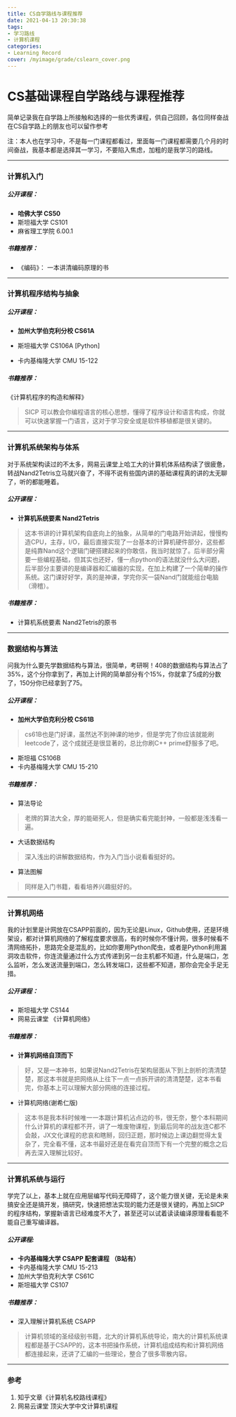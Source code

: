 ```yaml
---
title: CS自学路线与课程推荐
date: 2021-04-13 20:30:38
tags:
- 学习路线
- 计算机课程
categories:
- Learning Record
cover: /myimage/grade/cslearn_cover.png
---
```


# CS基础课程自学路线与课程推荐

简单记录我在自学路上所接触和选择的一些优秀课程，供自己回顾，各位同样奋战在CS自学路上的朋友也可以留作参考

注：本人也在学习中，不是每一门课程都看过，里面每一门课程都需要几个月的时间奋战，我基本都是选择其一学习，不要陷入焦虑，加粗的是我学习的路线。

*************

### 计算机入门

##### 公开课程：

- **哈佛大学 CS50**   
- 斯坦福大学 CS101
- 麻省理工学院 6.00.1

##### 书籍推荐：

* 《编码》： 一本讲清编码原理的书



*********************

### 计算机程序结构与抽象

##### 公开课程：

* **加州大学伯克利分校  CS61A**

* 斯坦福大学 CS106A  [Python]  
* 卡内基梅隆大学 CMU 15-122 

##### 书籍推荐：

《计算机程序的构造和解释》

> SICP 可以教会你编程语言的核心思想，懂得了程序设计和语言构成，你就可以快速掌握一门语言，这对于学习安全或是软件移植都是很关键的。



**********************

### 计算机系统架构与体系

对于系统架构读过的不太多，网易云课堂上哈工大的计算机体系结构读了很疲惫，转战Nand2Tetris立马就兴奋了，不得不说有些国内讲的基础课程真的讲的太无聊了，听的都能睡着。

##### 公开课程：

* **计算机系统要素  Nand2Tetris**    

> 这本书讲的计算机架构自底向上的抽象，从简单的门电路开始讲起，慢慢构造CPU，主存，I/O，最后直接实现了一台基本的计算机硬件部分，这些都是纯靠Nand这个逻辑门硬搭建起来的你敢信，我当时就惊了。后半部分需要一些编程基础，但其实也还好，懂一点python的语法就没什么大问题，后半部分主要讲的是编译器和汇编器的实现，在加上构建了一个简单的操作系统。这门课好好学，真的是神课，学完你买一袋Nand门就能组台电脑（滑稽）。

##### 书籍推荐：

* 计算机系统要素  Nand2Tetris的原书



*******

### 数据结构与算法

问我为什么要先学数据结构与算法，很简单，考研啊！408的数据结构与算法占了35%，这个分你拿到了，再加上计网的简单部分有个15%，你就拿了5成的分数了，150分你已经拿到了75。

##### 公开课程：

* **加州大学伯克利分校  CS61B**

> cs61B也是门好课，虽然达不到神课的地步，但是学完了你应该就能刷leetcode了，这个成就还是很显著的，总比你刷C++ prime舒服多了吧。

* 斯坦福 CS106B
* 卡内基梅隆大学 CMU 15-210

##### 书籍推荐：

* 算法导论  

> 老牌的算法大全，厚的能砸死人，但是确实看完能封神，一般都是浅浅看一遍。

* 大话数据结构

> 深入浅出的讲解数据结构，作为入门当小说看看挺好的。

* 算法图解

> 同样是入门书籍，看看培养兴趣挺好的。



**********

### 计算机网络

我的计划里是计网放在CSAPP前面的，因为无论是Linux，Github使用，还是环境架设，都对计算机网络的了解程度要求很高，有的时候你不懂计网，很多时候看不清网络拓扑，思路完全是混乱的，比如你要用Python爬虫，或者是Python利用漏洞攻击软件，你连流量通过什么方式传递到另一台主机都不知道，什么是端口，怎么监听，怎么发送流量到端口，怎么转发端口，这些都不知道，那你会完全手足无措。

##### 公开课程：

* 斯坦福大学 CS144
* 网易云课堂 《计算机网络》

##### 书籍推荐：

* **计算机网络自顶而下**  

>好，又是一本神书，如果说Nand2Tetris在架构层面从下到上剖析的清清楚楚，那这本书就是把网络从上往下一点一点拆开讲的清清楚楚，这本书看完，你基本上可以理解大部分网络的连接过程。

* 计算机网络(谢希仁版)

>这本书是我本科时候唯一一本跟计算机沾点边的书，很无奈，整个本科期间什么计算机的课程都不开，讲了一堆废物课程，到最后同年的战友连C都不会敲，JX文化课程的悲哀和瞎掰，回归正题，那时候边上课边翻觉得太复杂了，完全看不懂，这本书最好还是在看完自顶而下有一个完整的概念之后再去深入理解比较好。





*******

### 计算机系统与运行

学完了以上，基本上就在应用层编写代码无障碍了，这个能力很关键，无论是未来搞安全还是搞开发，搞研究，快速把想法实现的能力还是很关键的，再加上SICP的程序结构，掌握新语言已经难度不大了，甚至还可以试着读读编译原理看看能不能自己重写编译器。

##### 公开课程:

* **卡内基梅隆大学 CSAPP 配套课程  （B站有）**
* 卡内基梅隆大学 CMU 15-213
* 加州大学伯克利大学 CS61C
* 斯坦福大学 CS107 

##### 书籍推荐：

* 深入理解计算机系统 CSAPP 

> 计算机领域的圣经级别书籍，北大的计算机系统导论，南大的计算机系统课程都是基于CSAPP的，这本书把操作系统，计算机组成结构和计算机网络都连接起来，还讲了汇编的一些理论，整合了很多零散内容。





***********

### 参考

1. 知乎文章《计算机名校路线课程》
2. 网易云课堂  顶尖大学中文计算机课程

















